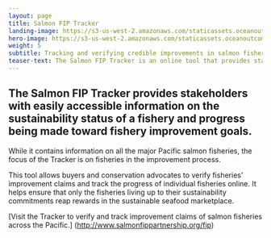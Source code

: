 ```yaml
---
layout: page 
title: Salmon FIP Tracker
landing-image: https://s3-us-west-2.amazonaws.com/staticassets.oceanoutcomes.org/rollover+images/tracker-hover.jpg
hero-image: https://s3-us-west-2.amazonaws.com/staticassets.oceanoutcomes.org/hero+photos/trackerhero.jpg
weight: 5
subtitle: Tracking and verifying credible improvements in salmon fisheries 
teaser-text: The Salmon FIP Tracker is an online tool that provides stakeholders with easily accessible information on the sustainability status of a fishery and progress being made toward fishery improvement goals.
---
```

## The Salmon FIP Tracker provides stakeholders with easily accessible information on the sustainability status of a fishery and progress being made toward fishery improvement goals. 

While it contains information on all the major Pacific salmon fisheries, the focus of the Tracker is on fisheries in the improvement process. 

This tool allows buyers and conservation advocates to verify fisheries’ improvement claims and track the progress of individual fisheries online. It helps ensure that only the fisheries living up to their sustainability commitments reap rewards in the sustainable seafood marketplace.

[Visit the Tracker to verify and track improvement claims of salmon fisheries across the Pacific.] (http://www.salmonfippartnership.org/fip) 
		
